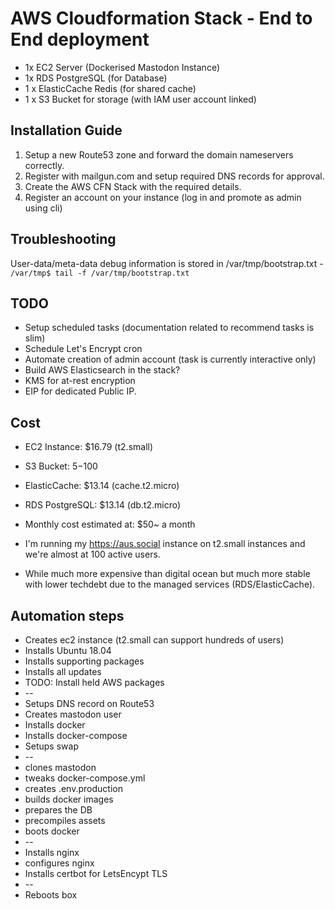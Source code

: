 # AWS Cloudformation Stack - End to End deployment
* 1x EC2 Server (Dockerised Mastodon Instance)
* 1x RDS PostgreSQL (for Database)
* 1 x ElasticCache Redis (for shared cache)
* 1 x S3 Bucket for storage (with IAM user account linked)

## Installation Guide
1) Setup a new Route53 zone and forward the domain nameservers correctly.
2) Register with mailgun.com and setup required DNS records for approval.
3) Create the AWS CFN Stack with the required details.
4) Register an account on your instance (log in and promote as admin using cli)

## Troubleshooting
User-data/meta-data debug information is stored in /var/tmp/bootstrap.txt - `/var/tmp$ tail -f /var/tmp/bootstrap.txt`

## TODO
* Setup scheduled tasks (documentation related to recommend tasks is slim)
* Schedule Let's Encrypt cron
* Automate creation of admin account (task is currently interactive only)
* Build AWS Elasticsearch in the stack?
* KMS for at-rest encryption
* EIP for dedicated Public IP.

## Cost
* EC2 Instance: $16.79 (t2.small)
* S3 Bucket: $5-$100
* ElasticCache:  $13.14 (cache.t2.micro)
* RDS PostgreSQL: $13.14 (db.t2.micro)
* Monthly cost estimated at: $50~ a month

* I'm running my https://aus.social instance on t2.small instances and we're almost at 100 active users.
* While much more expensive than digital ocean but much more stable with lower techdebt due to the managed services (RDS/ElasticCache).

## Automation steps
* Creates ec2 instance (t2.small can support hundreds of users)
* Installs Ubuntu 18.04
* Installs supporting packages
* Installs all updates
* TODO: Install held AWS packages
* --
* Setups DNS record on Route53
* Creates mastodon user
* Installs docker
* Installs docker-compose
* Setups swap
* --
* clones mastodon 
* tweaks docker-compose.yml
* creates .env.production
* builds docker images
* prepares the DB
* precompiles assets
* boots docker
* --
* Installs nginx
* configures nginx 
* Installs certbot for LetsEncypt TLS
* --
* Reboots box
